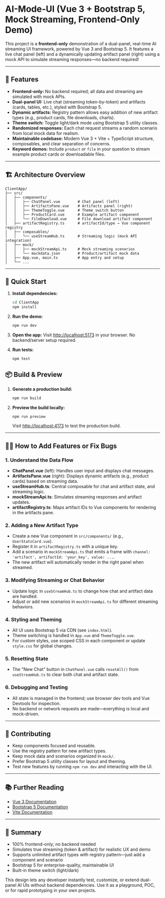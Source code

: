 # AI-Mode-UI (Vue 3 + Bootstrap 5, Mock Streaming, Frontend-Only Demo)

This project is a **frontend-only** demonstration of a dual-panel, real-time AI streaming UI framework, powered by Vue 3 and Bootstrap 5. It features a live chat panel (left) and a dynamically updating artifact panel (right) using a mock API to simulate streaming responses—no backend required!

---

## 🎯 Features

- **Frontend-only:** No backend required; all data and streaming are simulated with mock APIs.
- **Dual-panel UI:** Live chat (streaming token-by-token) and artifacts (cards, tables, etc.), styled with Bootstrap 5.
- **Dynamic artifacts:** Registry pattern allows easy addition of new artifact types (e.g., product cards, file downloads, charts).
- **Theme switch:** Toggle light/dark mode using Bootstrap 5 utility classes.
- **Randomized responses:** Each chat request streams a random scenario from local mock data for realism.
- **Maintainable codebase:** Modern Vue 3 + Vite + TypeScript structure, composables, and clear separation of concerns.
- **Keyword demos:** Include `product` or `file` in your question to stream example product cards or downloadable files.

---

## 🏗️ Architecture Overview

```text
ClientApp/
├── src/
│   ├── components/
│   │   ├── ChatPanel.vue        # Chat panel (left)
│   │   ├── ArtifactsPane.vue    # Artifacts panel (right)
│   │   ├── ThemeToggle.vue      # Theme switch button
│   │   ├── ProductCard.vue      # Example artifact component
│   │   └── FileDownload.vue     # File download artifact component
│   ├── artifactRegistry.ts      # artifactId/type → Vue component registry
│   ├── composables/
│   │   └── useStreamHub.ts      # Streaming logic (mock API integration)
│   ├── mock/
│   │   ├── mockStreamApi.ts     # Mock streaming scenarios
│   │   └── mockdata.json        # Product/artifact mock data
│   ├── App.vue, main.ts         # App entry and setup
│   └── ...
```

---

## 🚀 Quick Start

1. **Install dependencies:**

   ```bash
   cd ClientApp
   npm install
   ```
2. **Run the demo:**

   ```bash
   npm run dev
   ```
3. **Open the app:**
   Visit [http://localhost:5173](http://localhost:5173) in your browser. No backend/server setup required.
4. **Run tests:**

   ```bash
   npm test
   ```

## 📦 Build & Preview

1. **Generate a production build:**

   ```bash
   npm run build
   ```

2. **Preview the build locally:**

   ```bash
   npm run preview
   ```

   Visit [http://localhost:4173](http://localhost:4173) to test the production build.

---

## 🧑‍💻 How to Add Features or Fix Bugs

### 1. **Understand the Data Flow**
- **ChatPanel.vue** (left): Handles user input and displays chat messages.
- **ArtifactsPane.vue** (right): Displays dynamic artifacts (e.g., product cards) based on streaming data.
- **useStreamHub.ts**: Central composable for chat and artifact state, and streaming logic.
- **mockStreamApi.ts**: Simulates streaming responses and artifact updates.
- **artifactRegistry.ts**: Maps artifact IDs to Vue components for rendering in the artifacts pane.

### 2. **Adding a New Artifact Type**
- Create a new Vue component in `src/components/` (e.g., `UserStatsCard.vue`).
- Register it in `artifactRegistry.ts` with a unique key.
- Add a scenario in `mockStreamApi.ts` that emits a frame with `channel: 'artifact', artifactId: 'your_key', value: ...`.
- The new artifact will automatically render in the right panel when streamed.

### 3. **Modifying Streaming or Chat Behavior**
- Update logic in `useStreamHub.ts` to change how chat and artifact data are handled.
- Adjust or add new scenarios in `mockStreamApi.ts` for different streaming behaviors.

### 4. **Styling and Theming**
- All UI uses Bootstrap 5 via CDN (see `index.html`).
- Theme switching is handled in `App.vue` and `ThemeToggle.vue`.
- For custom styles, use scoped CSS in each component or update `style.css` for global changes.

### 5. **Resetting State**
- The "New Chat" button in `ChatPanel.vue` calls `resetAll()` from `useStreamHub.ts` to clear both chat and artifact state.

### 6. **Debugging and Testing**
- All state is managed in the frontend; use browser dev tools and Vue Devtools for inspection.
- No backend or network requests are made—everything is local and mock-driven.

---

## 📝 Contributing

- Keep components focused and reusable.
- Use the registry pattern for new artifact types.
- Keep mock data and scenarios organized in `mock/`.
- Prefer Bootstrap 5 utility classes for layout and theming.
- Test new features by running `npm run dev` and interacting with the UI.

---

## 📚 Further Reading

- [Vue 3 Documentation](https://vuejs.org/guide/introduction.html)
- [Bootstrap 5 Documentation](https://getbootstrap.com/docs/5.3/getting-started/introduction/)
- [Vite Documentation](https://vitejs.dev/)

---

## 📝 Summary

- 100% frontend-only; no backend needed
- Simulates true streaming (token & artifact) for realistic UX and demo
- Supports unlimited artifact types with registry pattern—just add a component and scenario
- Bootstrap 5 for enterprise-quality, maintainable UI
- Built-in theme switch (light/dark)

This design lets any developer instantly test, customize, or extend dual-panel AI UIs without backend dependencies. Use it as a playground, POC, or for rapid prototyping in your own projects.
